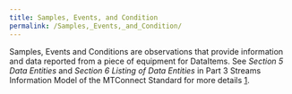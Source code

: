 ```yaml
---
title: Samples, Events, and Condition
permalink: /Samples,_Events,_and_Condition/
---
```


Samples, Events and Conditions are observations that provide information
and data reported from a piece of equipment for DataItems. See *Section
5 Data Entities* and *Section 6 Listing of Data Entities* in Part 3
Streams Information Model of the MTConnect Standard for more details
[1](https://www.mtconnect.org/standard20181).